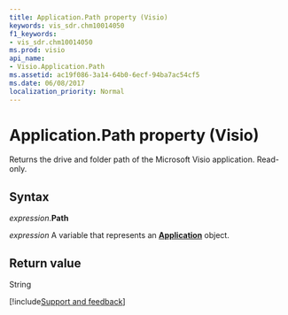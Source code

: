 ```yaml
---
title: Application.Path property (Visio)
keywords: vis_sdr.chm10014050
f1_keywords:
- vis_sdr.chm10014050
ms.prod: visio
api_name:
- Visio.Application.Path
ms.assetid: ac19f086-3a14-64b0-6ecf-94ba7ac54cf5
ms.date: 06/08/2017
localization_priority: Normal
---
```



# Application.Path property (Visio)

Returns the drive and folder path of the Microsoft Visio application. Read-only.


## Syntax

_expression_.**Path**

_expression_ A variable that represents an **[Application](Visio.Application.md)** object.


## Return value

String

[!include[Support and feedback](~/includes/feedback-boilerplate.md)]